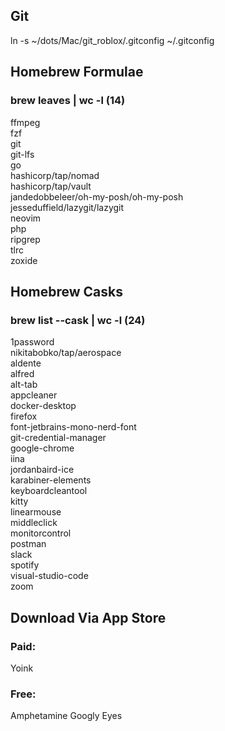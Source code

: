 ## Git

ln -s ~/dots/Mac/git_roblox/.gitconfig ~/.gitconfig

## Homebrew Formulae

### brew leaves | wc -l (14)

ffmpeg \
fzf \
git \
git-lfs \
go \
hashicorp/tap/nomad \
hashicorp/tap/vault \
jandedobbeleer/oh-my-posh/oh-my-posh \
jesseduffield/lazygit/lazygit \
neovim \
php \
ripgrep \
tlrc \
zoxide

## Homebrew Casks

### brew list --cask | wc -l (24)

1password \
nikitabobko/tap/aerospace \
aldente \
alfred \
alt-tab \
appcleaner \
docker-desktop \
firefox \
font-jetbrains-mono-nerd-font \
git-credential-manager \
google-chrome \
iina \
jordanbaird-ice \
karabiner-elements \
keyboardcleantool \
kitty \
linearmouse \
middleclick \
monitorcontrol \
postman \
slack \
spotify \
visual-studio-code \
zoom

## Download Via App Store

### Paid:

Yoink

### Free:

Amphetamine
Googly Eyes
